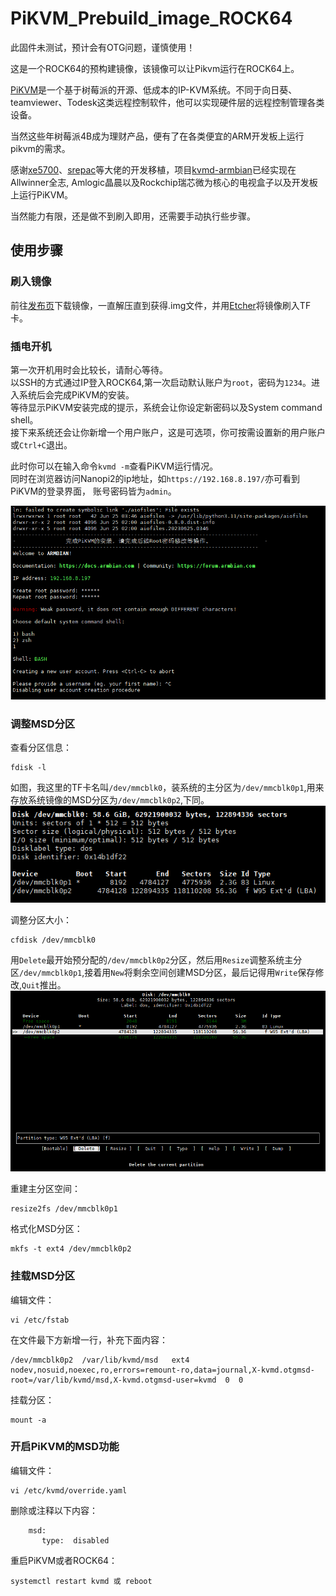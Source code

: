 # PiKVM_Prebuild_image_ROCK64

此固件未测试，预计会有OTG问题，谨慎使用！

这是一个ROCK64的预构建镜像，该镜像可以让Pikvm运行在ROCK64上。

[PiKVM](https://github.com/pikvm/pikvm)是一个基于树莓派的开源、低成本的IP-KVM系统。不同于向日葵、teamviewer、Todesk这类远程控制软件，他可以实现硬件层的远程控制管理各类设备。  

当然这些年树莓派4B成为理财产品，便有了在各类便宜的ARM开发板上运行pikvm的需求。  

感谢[xe5700](https://github.com/xe5700)、[srepac](https://github.com/srepac)等大佬的开发移植，项目[kvmd-armbian](https://github.com/srepac/kvmd-armbian)已经实现在Allwinner全志, Amlogic晶晨以及Rockchip瑞芯微为核心的电视盒子以及开发板上运行PiKVM。  

当然能力有限，还是做不到刷入即用，还需要手动执行些步骤。  

## 使用步骤  
    
### 刷入镜像  
前往[发布页](https://github.com/Road-tech/PiKVM_ROCK64/releases)下载镜像，一直解压直到获得.img文件，并用[Etcher](https://etcher.balena.io/)将镜像刷入TF卡。 

### 插电开机
第一次开机用时会比较长，请耐心等待。  
以SSH的方式通过IP登入ROCK64,第一次启动默认账户为`root`，密码为`1234`。进入系统后会完成PiKVM的安装。     
等待显示PiKVM安装完成的提示，系统会让你设定新密码以及System command shell。    
接下来系统还会让你新增一个用户账户，这是可选项，你可按需设置新的用户账户或`Ctrl+C`退出。    

此时你可以在输入命令`kvmd -m`查看PiKVM运行情况。       
同时在浏览器访问Nanopi2的ip地址，如`https://192.168.8.197/`亦可看到PiKVM的登录界面， 账号密码皆为`admin`。     

![设置用户](https://github.com/Road-tech/Road-blog-Figure/blob/main/PiKVM_Prebuild_image_NanoPi-Neo/PiKVM_Prebuild_image_NanoPi-Neo-12.png?raw=true)  

### 调整MSD分区
查看分区信息：   
```
fdisk -l
```  

如图，我这里的TF卡名叫`/dev/mmcblk0`，装系统的主分区为`/dev/mmcblk0p1`,用来存放系统镜像的MSD分区为`/dev/mmcblk0p2`,下同。  
![占用分区](https://github.com/Road-tech/Road-blog-Figure/blob/main/PiKVM_Prebuild_image_NanoPi-Neo/PiKVM_Prebuild_image_NanoPi-Neo-07.png?raw=true)  

调整分区大小：  

```
cfdisk /dev/mmcblk0
```   

用`Delete`最开始预分配的`/dev/mmcblk0p2`分区，然后用`Resize`调整系统主分区`/dev/mmcblk0p1`,接着用`New`将剩余空间创建MSD分区，最后记得用`Write`保存修改,`Quit`推出。
![占用分区](https://github.com/Road-tech/Road-blog-Figure/blob/main/PiKVM_Prebuild_image_NanoPi-Neo/PiKVM_Prebuild_image_NanoPi-Neo-08.png?raw=true)  

重建主分区空间：  
```
resize2fs /dev/mmcblk0p1
```  

格式化MSD分区：  
```
mkfs -t ext4 /dev/mmcblk0p2
```  

### 挂载MSD分区
编辑文件：  
```
vi /etc/fstab
```  

在文件最下方新增一行，补充下面内容：  
```
/dev/mmcblk0p2  /var/lib/kvmd/msd   ext4  nodev,nosuid,noexec,ro,errors=remount-ro,data=journal,X-kvmd.otgmsd-root=/var/lib/kvmd/msd,X-kvmd.otgmsd-user=kvmd  0  0
```  

挂载分区：  
``` 
mount -a
```  

### 开启PiKVM的MSD功能
编辑文件：    
```
vi /etc/kvmd/override.yaml
```  

删除或注释以下内容：  
```
    msd:
       type:  disabled
```

重启PiKVM或者ROCK64：      

```
systemctl restart kvmd 或 reboot
```  
